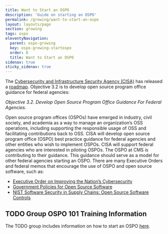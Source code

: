 ```yaml
---
title: Want to Start an OSPO
description: 'Guide on starting an OSPO'
permalink: /growing/want-to-start-an-ospo
layout: layouts/page
section: growing
tags: ospo
eleventyNavigation:
  parent: ospo-growing
  key: ospo-growing-startospo
  order: 8
  title: Want to Start an OSPO
sidenav: true
sticky_sidenav: true
---
```


The [Cybersecurity and Infrastructure Security Agency (CISA)](https://www.cisa.gov/resources-tools/resources/cisa-open-source-software-security-roadmap) has released a [roadmap](https://www.cisa.gov/sites/default/files/2024-02/CISA-Open-Source-Software-Security-Roadmap-508c.pdf). Objective 3.2 is to develop open source program office guidance for federal agencies:

_Objective 3.2. Develop Open Source Program Office Guidance For Federal Agencies._

Open source program offices (OSPOs) have emerged in industry, civil society, and academia as a way to manage an organization’s OSS operations, including supporting the responsible usage of OSS and facilitating contributions back to OSS. CISA will develop open source program office (OSPO) best practice guidance for federal agencies and other entities who wish to implement OSPOs. CISA will support federal agencies who are interested in piloting OSPOs.
The OSPO at CMS is contributing to their guidance. This guidance should serve as a model for other federal agencies starting an OSPO.
There are many Executive Orders and federal memos that encourage the use of OSPO and open source software, such as:

- [Executive Order on Improving the Nation’s Cybersecurity](https://www.whitehouse.gov/briefing-room/presidential-actions/2021/05/12/executive-order-on-improving-the-nations-cybersecurity/)
- [Government Policies for Open Source Software](https://www.csis.org/events/government-policies-open-source-software)
- [NIST Software Security in Supply Chains: Open Source Software Controls](https://www.nist.gov/itl/executive-order-14028-improving-nations-cybersecurity/software-security-supply-chains-open)

## TODO Group OSPO 101 Training Information

The TODO group includes information on how to start an OSPO [here](https://github.com/todogroup/ospo-career-path/tree/main/OSPO-101).
